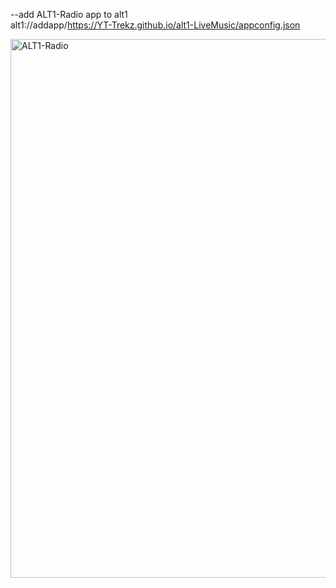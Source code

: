 --add ALT1-Radio app to alt1 <br>
alt1://addapp/https://YT-Trekz.github.io/alt1-LiveMusic/appconfig.json

<img width="1646" height="862" alt="ALT1-Radio" src="https://github.com/user-attachments/assets/82a96b52-07b5-440c-a72f-f4771b975f78" />

